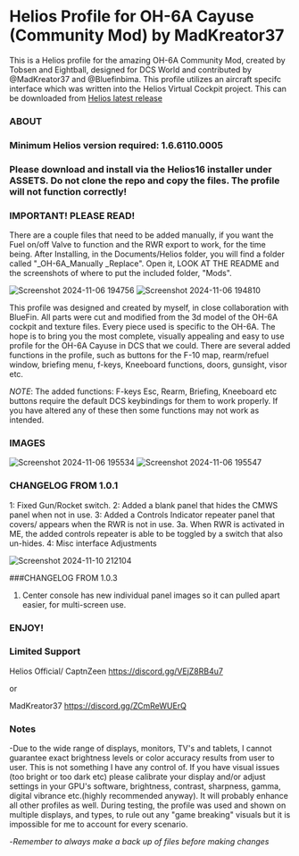 
# Helios Profile for OH-6A Cayuse (Community Mod) by MadKreator37

This is a Helios profile for the amazing OH-6A Community Mod, created by Tobsen and Eightball, designed for DCS World and contributed by @MadKreator37 and @Bluefinbima. 
This profile utilizes an aircraft specifc interface which was written into the Helios Virtual Cockpit project.  This can be downloaded from [Helios latest release](https://github.com/HeliosVirtualCockpit/Helios/releases/latest)


### ABOUT

### Minimum Helios version required: 1.6.6110.0005
### Please download and install via the Helios16 installer under ASSETS. Do not clone the repo and copy the files. The profile will not function correctly!

### IMPORTANT! PLEASE READ!
   There are a couple files that need to be added manually, if you want the Fuel on/off Valve to function and the RWR export to work, for the time being. After Installing, in the Documents/Helios folder, you will find a folder called "_OH-6A_Manually _Replace". Open it, LOOK AT THE README and the screenshots of where to put the included folder, "Mods". 

![Screenshot 2024-11-06 194756](https://github.com/user-attachments/assets/cc362f6e-4629-41bb-94c7-dec93d37663c)
![Screenshot 2024-11-06 194810](https://github.com/user-attachments/assets/6aa17d92-f451-4b4e-856d-b6dd6c7b2637)


This profile was designed and created by myself, in close collaboration with BlueFin. All parts were cut and modified from the 3d model of the OH-6A cockpit and texture files. Every piece used is specific to the OH-6A.  The hope is to bring you the most complete, visually appealing and easy to use profile for the OH-6A Cayuse in DCS that we could. There are several added functions in the profile, such as buttons for the F-10 map, rearm/refuel window, briefing menu, f-keys, Kneeboard functions, doors, gunsight, visor etc. 

*NOTE*: The added functions:  F-keys Esc, Rearm, Briefing, Kneeboard etc buttons require the default DCS keybindings for them to work properly. If you have altered any of these then some functions may not work as intended.


### IMAGES
![Screenshot 2024-11-06 195534](https://github.com/user-attachments/assets/54d9c0fd-a8d9-4f30-ae3b-a3c3974b0629)
![Screenshot 2024-11-06 195547](https://github.com/user-attachments/assets/6f31393c-1a9d-48f7-b1c2-b3477fcddd0b)

### CHANGELOG FROM 1.0.1

1: Fixed Gun/Rocket switch.
2: Added a blank panel that hides the CMWS panel when not in use.
3: Added a Controls Indicator repeater panel that covers/ appears when the RWR is not in use.
    3a. When RWR is activated in ME, the added controls repeater is able to be toggled by a switch that also un-hides.
4: Misc interface Adjustments

![Screenshot 2024-11-10 212104](https://github.com/user-attachments/assets/c7583f6d-03a3-4454-b639-555cd5382299)

###CHANGELOG FROM 1.0.3

1. Center console has new individual panel images so it can pulled apart easier, for multi-screen use.

### ENJOY!


### Limited Support

Helios Official/ CaptnZeen     https://discord.gg/VEjZ8RB4u7

or

MadKreator37  https://discord.gg/ZCmReWUErQ


### Notes

-Due to the wide range of displays, monitors, TV's and tablets,  I cannot guarantee exact brightness levels or color accuracy results from user to user. This is not something I have any control of. If you have visual issues (too bright or too dark etc)  please calibrate your display and/or adjust settings in your GPU's software, brightness, contrast, sharpness, gamma, digital vibrance etc.(highly recommended anyway). It will probably enhance all other profiles as well. During testing, the profile was used and shown on multiple displays, and types,  to rule out any "game breaking" visuals but it is impossible for me to account for every scenario.

-*Remember to always make a back up of files before making changes*

